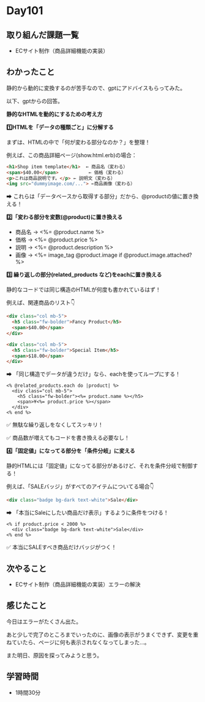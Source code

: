 # Day101
## 取り組んだ課題一覧
- ECサイト制作（商品詳細機能の実装）
## わかったこと
静的から動的に変換するのが苦手なので、gptにアドバイスもらってみた。
 
以下、gptからの回答。
 
**静的なHTMLを動的にするための考え方**
 
**1️⃣HTMLを「データの種類ごと」に分解する**
 
まずは、HTMLの中で「何が変わる部分なのか？」を整理！
 
例えば、この商品詳細ページ(show.html.erb)の場合：
``` html
<h1>Shop item template</h1>  ← 商品名（変わる）
<span>$40.00</span>           ← 価格（変わる）
<p>これは商品説明です。</p> ← 説明文（変わる）
<img src="dummyimage.com/..."> ←商品画像（変わる）
```
➡ これらは「データベースから取得する部分」だから、@productの値に置き換える！
  
**2️⃣「変わる部分を変数(@product)に置き換える**
 
- 商品名 → <%= @product.name %>
- 価格 → <%= @product.price %>
- 説明 → <%= @product.description %>
- 画像 → <%= image_tag @product.image if @product.image.attached? %>
 
**3️⃣ 繰り返しの部分(related_products など)をeachに置き換える**
 
静的なコードでは同じ構造のHTMLが何度も書かれているはず！
 
例えば、関連商品のリスト👇
 
``` html
<div class="col mb-5">
  <h5 class="fw-bolder">Fancy Product</h5>
  <span>$40.00</span>
</div>

<div class="col mb-5">
  <h5 class="fw-bolder">Special Item</h5>
  <span>$18.00</span>
</div>
```
➡ 「同じ構造でデータが違うだけ」なら、eachを使ってループにする！
 
``` erb
<% @related_products.each do |product| %>
  <div class="col mb-5">
    <h5 class="fw-bolder"><%= product.name %></h5>
    <span>¥<%= product.price %></span>
  </div>
<% end %>
```
 
✅ 無駄な繰り返しをなくしてスッキリ！ 
 
✅ 商品数が増えてもコードを書き換える必要なし！

**4️⃣「固定値」になってる部分を「条件分岐」に変える**
 
静的HTMLには「固定値」になってる部分があるけど、それを条件分岐で制御する！
 
例えば、「SALEバッジ」がすべてのアイテムについてる場合👇
 
``` html
<div class="badge bg-dark text-white">Sale</div>
```
 
➡ 「本当にSaleにしたい商品だけ表示」するように条件をつける！
 
``` erb
<% if product.price < 2000 %> 
  <div class="badge bg-dark text-white">Sale</div>
<% end %>
```
 
✅ 本当にSALEすべき商品だけバッジがつく！

## 次やること
- ECサイト制作（商品詳細機能の実装）エラーの解決
## 感じたこと
今日はエラーがたくさん出た。
 
あと少しで完了のところまでいったのに、画像の表示がうまくできず、変更を重ねていたら、ページに何も表示されなくなってしまった…。
 
また明日、原因を探ってみようと思う。
## 学習時間
- 1時間30分
